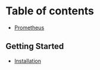 # Table of contents

* [Prometheus](README.md)

## Getting Started

* [Installation](getting-started/installation.md)
